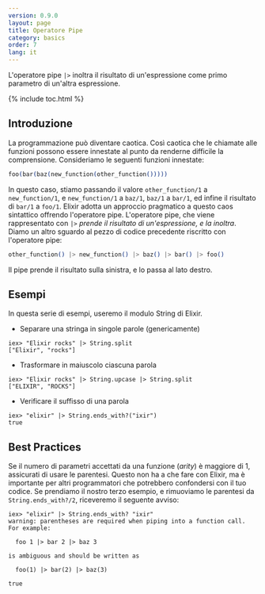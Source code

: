 ```yaml
---
version: 0.9.0
layout: page
title: Operatore Pipe
category: basics
order: 7
lang: it
---
```


L'operatore pipe `|>` inoltra il risultato di un'espressione come primo parametro di un'altra espressione.

{% include toc.html %}

## Introduzione

La programmazione può diventare caotica. Così caotica che le chiamate alle funzioni possono essere innestate al punto da renderne difficile la comprensione.
Consideriamo le seguenti funzioni innestate:

```elixir
foo(bar(baz(new_function(other_function()))))
```

In questo caso, stiamo passando il valore `other_function/1` a `new_function/1`, e `new_function/1` a `baz/1`, `baz/1` a `bar/1`, ed infine il risultato di `bar/1` a `foo/1`. Elixir adotta un approccio pragmatico a questo caos sintattico offrendo l'operatore pipe. L'operatore pipe, che viene rappresentato con `|>` *prende il risultato di un'espressione, e la inoltra*. Diamo un altro sguardo al pezzo di codice precedente riscritto con l'operatore pipe:

```elixir
other_function() |> new_function() |> baz() |> bar() |> foo()
```

Il pipe prende il risultato sulla sinistra, e lo passa al lato destro.

## Esempi

In questa serie di esempi, useremo il modulo String di Elixir.

- Separare una stringa in singole parole (genericamente)

```shell
iex> "Elixir rocks" |> String.split
["Elixir", "rocks"]
```

- Trasformare in maiuscolo ciascuna parola

```shell
iex> "Elixir rocks" |> String.upcase |> String.split
["ELIXIR", "ROCKS"]
```

- Verificare il suffisso di una parola

```shell
iex> "elixir" |> String.ends_with?("ixir")
true
```

## Best Practices

Se il numero di parametri accettati da una funzione (_arity_) è maggiore di 1, assicurati di usare le parentesi. Questo non ha a che fare con Elixir, ma è importante per altri programmatori che potrebbero confondersi con il tuo codice. Se prendiamo il nostro terzo esempio, e rimuoviamo le parentesi da `String.ends_with?/2`, riceveremo il seguente avviso:

```shell
iex> "elixir" |> String.ends_with? "ixir"
warning: parentheses are required when piping into a function call. For example:

  foo 1 |> bar 2 |> baz 3

is ambiguous and should be written as

  foo(1) |> bar(2) |> baz(3)

true
```
